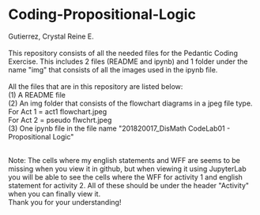 # Coding-Propositional-Logic
Gutierrez, Crystal Reine E. <br><br>
This repository consists of all the needed files for the Pedantic Coding Exercise. This includes 2 files (README and ipynb) and 1 folder under the name "img" that consists of all the images used in the ipynb file. <br><br>
All the files that are in this repository are listed below:<br>
(1) A README file<br>
(2) An img folder that consists of the flowchart diagrams in a jpeg file type.<br>
    For Act 1 = act1 flowchart.jpeg<br>
    For Act 2 = pseudo flwchrt.jpeg<br>
(3) One ipynb file in the file name "201820017_DisMath CodeLab01 - Propositional Logic"<br><br>

Note: The cells where my english statements and WFF are seems to be missing when you view it in github, but when viewing it using JupyterLab you will be able to see the cells where the WFF for activity 1 and english statement for activity 2. All of these should be under the header "Activity" when you can finally view it.<br>
Thank you for your understanding!
